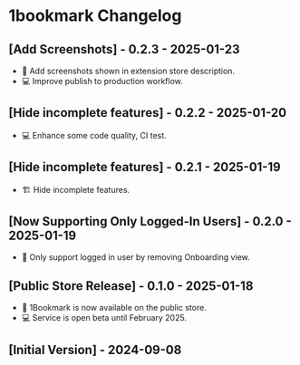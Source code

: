 # 1bookmark Changelog

## [Add Screenshots] - 0.2.3 - 2025-01-23

- 📸 Add screenshots shown in extension store description.
- 💻 Improve publish to production workflow.

## [Hide incomplete features] - 0.2.2 - 2025-01-20

- 💻 Enhance some code quality, CI test.

## [Hide incomplete features] - 0.2.1 - 2025-01-19

- 🏗️ Hide incomplete features.

## [Now Supporting Only Logged-In Users] - 0.2.0 - 2025-01-19

- 👤 Only support logged in user by removing Onboarding view.

## [Public Store Release] - 0.1.0 - 2025-01-18

- 🎉 1Bookmark is now available on the public store.
- 💻 Service is open beta until February 2025.

## [Initial Version] - 2024-09-08
